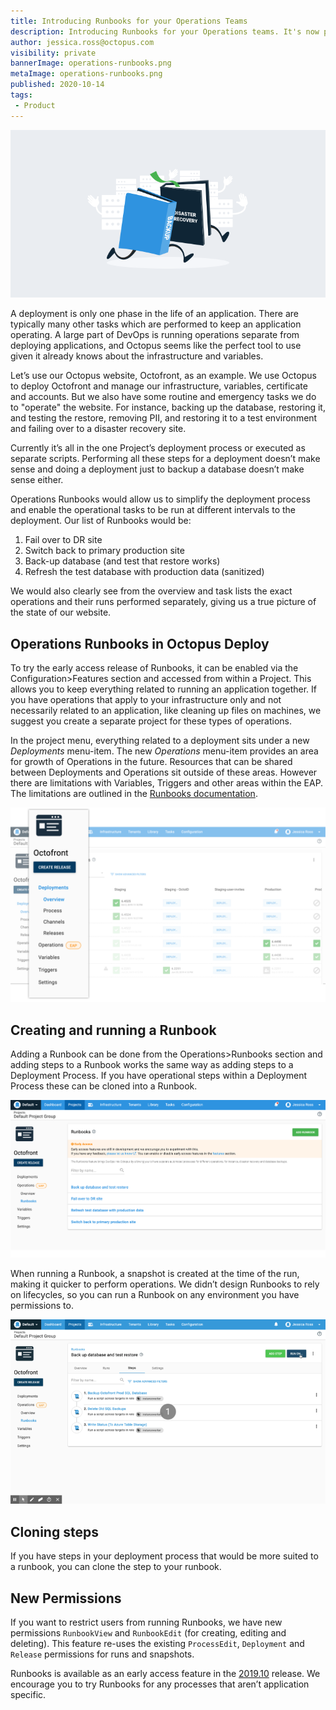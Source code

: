 ```yaml
---
title: Introducing Runbooks for your Operations Teams
description: Introducing Runbooks for your Operations teams. It's now possible to run operations and maintenance focused tasks like file clean-ups, backup and restore jobs as well as disaster recovery failovers.
author: jessica.ross@octopus.com
visibility: private
bannerImage: operations-runbooks.png
metaImage: operations-runbooks.png
published: 2020-10-14
tags:
 - Product
---
```


![Illustration showing books running (i.e. runbooks) throught a server room](operations-runbooks.png)

A deployment is only one phase in the life of an application. There are typically many other tasks which are performed to keep an application operating. A large part of DevOps is running operations separate from deploying applications, and Octopus seems like the perfect tool to use given it already knows about the infrastructure and variables.

Let’s use our Octopus website, Octofront, as an example. We use Octopus to deploy Octofront and manage our infrastructure, variables, certificate and accounts. But we also have some routine and emergency tasks we do to "operate" the website. For instance, backing up the database, restoring it, and testing the restore, removing PII, and restoring it to a test environment and failing over to a disaster recovery site.

Currently it’s all in the one Project’s deployment process or executed as separate scripts. Performing all these steps for a deployment doesn’t make sense and doing a deployment just to backup a database doesn’t make sense either.

Operations Runbooks would allow us to simplify the deployment process and enable the operational tasks to be run at different intervals to the deployment. Our list of Runbooks would be:
1. Fail over to DR site
2. Switch back to primary production site
3. Back-up database (and test that restore works)
4. Refresh the test database with production data (sanitized)

We would also clearly see from the overview and task lists the exact operations and their runs performed separately, giving us a true picture of the state of our website.

## Operations Runbooks in Octopus Deploy
To try the early access release of Runbooks, it can be enabled via the Configuration>Features section and accessed from within a Project. This allows you to keep everything related to running an application together. If you have operations that apply to your infrastructure only and not necessarily related to an application, like cleaning up files on machines, we suggest you create a separate project for these types of operations.

In the project menu, everything related to a deployment sits under a new *Deployments* menu-item. The new *Operations* menu-item provides an area for growth of Operations in the future. Resources that can be shared between Deployments and Operations sit outside of these areas. However there are limitations with Variables, Triggers and other areas within the EAP. The limitations are outlined in the [Runbooks documentation](#).

![Screenshot showing the new menu structure within a project](deployments-01.png)

## Creating and running a Runbook
Adding a Runbook can be done from the Operations>Runbooks section and adding steps to a Runbook works the same way as adding steps to a Deployment Process. If you have operational steps within a Deployment Process these can be cloned into a Runbook.

![Screenshot of the Runbooks screen](runbooks-01.png)

When running a Runbook, a snapshot is created at the time of the run, making it quicker to perform operations. We didn’t design Runbooks to rely on lifecycles, so you can run a Runbook on any environment you have permissions to.

![Animated gif of a Runbook being run](running-runbook.gif)

## Cloning steps
If you have steps in your deployment process that would be more suited to a runbook, you can clone the step to your runbook.

## New Permissions
If you want to restrict users from running Runbooks, we have new permissions `RunbookView` and `RunbookEdit` (for creating, editing and deleting). This feature re-uses the existing `ProcessEdit`, `Deployment` and `Release` permissions for runs and snapshots.

Runbooks is available as an early access feature in the [2019.10](#) release. We encourage you to try Runbooks for any processes that aren’t application specific.